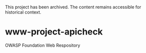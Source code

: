 This project has been archived. The content remains accessible for historical context.

# www-project-apicheck
OWASP Foundation Web Respository

